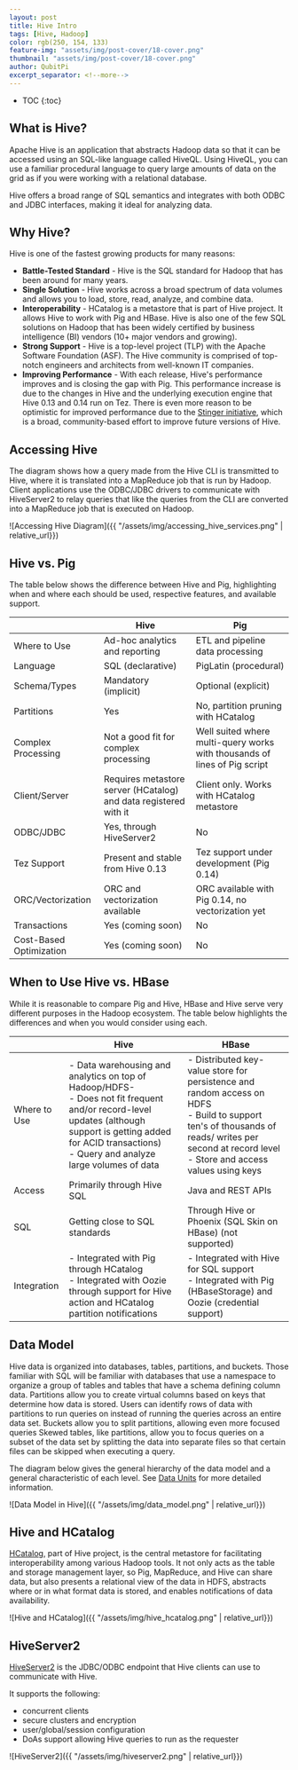```yaml
---
layout: post
title: Hive Intro
tags: [Hive, Hadoop]
color: rgb(250, 154, 133)
feature-img: "assets/img/post-cover/18-cover.png"
thumbnail: "assets/img/post-cover/18-cover.png"
author: QubitPi
excerpt_separator: <!--more-->
---
```


<!--more-->

* TOC
{:toc}

## What is Hive?

Apache Hive is an application that abstracts Hadoop data so that it can be accessed using an SQL-like language called
HiveQL. Using HiveQL, you can use a familiar procedural language to query large amounts of data on the grid as if you
were working with a relational database.

Hive offers a broad range of SQL semantics and integrates with both ODBC and JDBC interfaces, making it ideal for
analyzing data.

## Why Hive?

Hive is one of the fastest growing products for many reasons:

- **Battle-Tested Standard** - Hive is the SQL standard for Hadoop that has been around for many years.
- **Single Solution** - Hive works across a broad spectrum of data volumes and allows you to load, store, read, analyze,
  and combine data.
- **Interoperability** - HCatalog is a metastore that is part of Hive project. It allows Hive to work with Pig and
  HBase. Hive is also one of the few SQL solutions on Hadoop that has been widely certified by business intelligence
  (BI) vendors (10+ major vendors and growing).
- **Strong Support** - Hive is a top-level project (TLP) with the Apache Software Foundation (ASF). The Hive community
  is comprised of top-notch engineers and architects from well-known IT companies.
- **Improving Performance** - With each release, Hive's performance improves and is closing the gap with Pig. This
  performance increase is due to the changes in Hive and the underlying execution engine that Hive 0.13 and 0.14 run
  on Tez. There is even more reason to be optimistic for improved performance due to the
  [Stinger initiative](http://hortonworks.com/labs/stinger/), which is a broad, community-based effort to improve
  future versions of Hive.

## Accessing Hive

The diagram shows how a query made from the Hive CLI is transmitted to Hive, where it is translated into a MapReduce job
that is run by Hadoop. Client applications use the ODBC/JDBC drivers to communicate with HiveServer2 to relay queries
that like the queries from the CLI are converted into a MapReduce job that is executed on Hadoop.

![Accessing Hive Diagram]({{ "/assets/img/accessing_hive_services.png" | relative_url}})

## Hive vs. Pig

The table below shows the difference between Hive and Pig, highlighting when and where each should be used, respective
features, and available support.

|                         | Hive                                                             | Pig                                                                       |
|-------------------------|------------------------------------------------------------------|---------------------------------------------------------------------------|
| Where to Use            | Ad-hoc analytics and reporting                                   | ETL and pipeline data processing                                          |
| Language                | SQL (declarative)                                                | PigLatin (procedural)                                                     |
| Schema/Types            | Mandatory (implicit)                                             | Optional (explicit)                                                       |
| Partitions              | Yes                                                              | No, partition pruning with HCatalog                                       |
| Complex Processing      | Not a good fit for complex processing                            | Well suited where multi-query works with thousands of lines of Pig script |
| Client/Server           | Requires metastore server (HCatalog) and data registered with it | Client only. Works with HCatalog metastore                                |
| ODBC/JDBC               | Yes, through HiveServer2                                         | No                                                                        |
| Tez Support             | Present and stable from Hive 0.13                                | Tez support under development (Pig 0.14)                                  |
| ORC/Vectorization       | ORC and vectorization available                                  | ORC available with Pig 0.14, no vectorization yet                         |
| Transactions            | Yes (coming soon)                                                | No                                                                        |
| Cost-Based Optimization | Yes (coming soon)                                                | No                                                                        |

## When to Use Hive vs. HBase 

While it is reasonable to compare Pig and Hive, HBase and Hive serve very different purposes in the Hadoop ecosystem.
The table below highlights the differences and when you would consider using each.

|              | Hive                                                                                                                                                                                                                     | HBase                                                                                                                                                                                                  |
|--------------|--------------------------------------------------------------------------------------------------------------------------------------------------------------------------------------------------------------------------|--------------------------------------------------------------------------------------------------------------------------------------------------------------------------------------------------------|
| Where to Use | - Data warehousing and analytics on top of Hadoop/HDFS- <br />- Does not fit frequent and/or record-level updates (although support is getting added for ACID transactions)<br />- Query and analyze large volumes of data | - Distributed key-value store for persistence and random access on HDFS<br />- Build to support ten's of thousands of reads/ writes per second at record level<br />- Store and access values using keys |
| Access       | Primarily through Hive SQL                                                                                                                                                                                               | Java and REST APIs                                                                                                                                                                                     |
| SQL          | Getting close to SQL standards                                                                                                                                                                                           | Through Hive or Phoenix (SQL Skin on HBase) (not supported)                                                                                                                                            |
| Integration  | - Integrated with Pig through HCatalog<br />- Integrated with Oozie through support for Hive action and HCatalog partition notifications                                                                                   | - Integrated with Hive for SQL support<br />- Integrated with Pig (HBaseStorage) and Oozie (credential support)                                                                                          |

## Data Model

Hive data is organized into databases, tables, partitions, and buckets. Those familiar with SQL will be familiar with
databases that use a namespace to organize a group of tables and tables that have a schema defining column data.
Partitions allow you to create virtual columns based on keys that determine how data is stored. Users can identify rows
of data with partitions to run queries on instead of running the queries across an entire data set. Buckets allow you to
split partitions, allowing even more focused queries Skewed tables, like partitions, allow you to focus queries on a
subset of the data set by splitting the data into separate files so that certain files can be skipped when executing a
query.

The diagram below gives the general hierarchy of the data model and a general characteristic of each level. See
[Data Units](https://cwiki.apache.org/confluence/display/Hive/Tutorial#Tutorial-DataUnits) for more detailed
information.

![Data Model in Hive]({{ "/assets/img/data_model.png" | relative_url}})

## Hive and HCatalog

[HCatalog](https://cwiki.apache.org/confluence/display/Hive/HCatalog), part of Hive project, is the central metastore
for facilitating interoperability among various Hadoop tools. It not only acts as the table and storage management
layer, so Pig, MapReduce, and Hive can share data, but also presents a relational view of the data in HDFS, abstracts
where or in what format data is stored, and enables notifications of data availability.

![Hive and HCatalog]({{ "/assets/img/hive_hcatalog.png" | relative_url}})

## HiveServer2

[HiveServer2](https://cwiki.apache.org/confluence/display/Hive/Setting%20Up%20HiveServer2#SettingUpHiveServer2-HiveServer2)
is the JDBC/ODBC endpoint that Hive clients can use to communicate with Hive.

It supports the following:

* concurrent clients
* secure clusters and encryption
* user/global/session configuration
* DoAs support allowing Hive queries to run as the requester

![HiveServer2]({{ "/assets/img/hiveserver2.png" | relative_url}})
